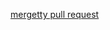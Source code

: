 [mergetty pull request](https://github.com/TheJiahao/ohtu-miniprojekti/commit/923cc627183298e6e7887c72287b287e6115c55f)
